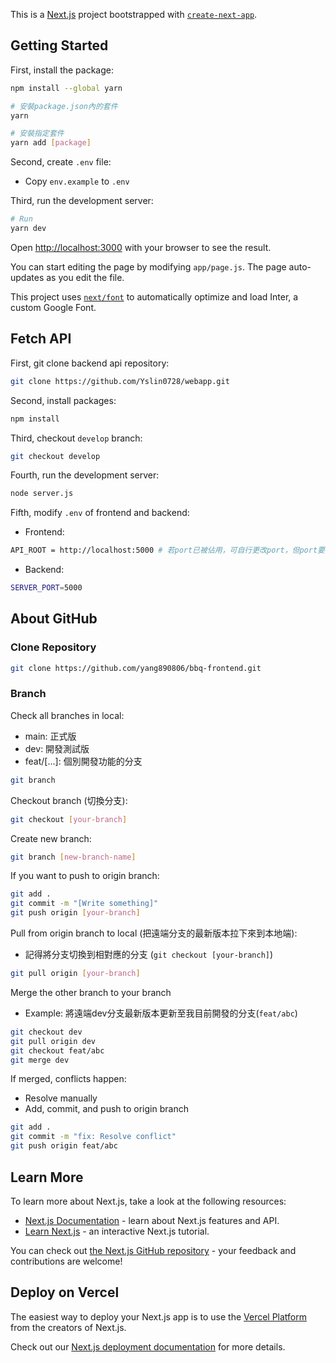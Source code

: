 This is a [Next.js](https://nextjs.org/) project bootstrapped with [`create-next-app`](https://github.com/vercel/next.js/tree/canary/packages/create-next-app).

## Getting Started

First, install the package:
```bash
npm install --global yarn

# 安裝package.json內的套件
yarn

# 安裝指定套件
yarn add [package]
```

Second, create `.env` file:
* Copy `env.example` to `.env`

Third, run the development server:

```bash
# Run
yarn dev
```

Open [http://localhost:3000](http://localhost:3000) with your browser to see the result.

You can start editing the page by modifying `app/page.js`. The page auto-updates as you edit the file.

This project uses [`next/font`](https://nextjs.org/docs/basic-features/font-optimization) to automatically optimize and load Inter, a custom Google Font.

## Fetch API

First, git clone backend api repository:

```bash
git clone https://github.com/Yslin0728/webapp.git
```

Second, install packages:

```bash
npm install
```

Third, checkout `develop` branch:

```bash
git checkout develop
```

Fourth, run the development server:
```bash
node server.js
```

Fifth, modify `.env` of frontend and backend:
* Frontend:
```bash
API_ROOT = http://localhost:5000 # 若port已被佔用，可自行更改port，但port要與後端的.env一致
```

* Backend:
```bash
SERVER_PORT=5000
```

## About GitHub

### Clone Repository


```bash
git clone https://github.com/yang890806/bbq-frontend.git
```

### Branch
Check all branches in local:
* main: 正式版
* dev: 開發測試版
* feat/[...]: 個別開發功能的分支

```bash
git branch
```

Checkout branch (切換分支):

```bash
git checkout [your-branch]
```

Create new branch:
```bash
git branch [new-branch-name]
```

If you want to push to origin branch:

```bash
git add .
git commit -m "[Write something]"
git push origin [your-branch]
```

Pull from origin branch to local (把遠端分支的最新版本拉下來到本地端):
* 記得將分支切換到相對應的分支 (`git checkout [your-branch]`)

```bash
git pull origin [your-branch]
```

Merge the other branch to your branch
* Example: 將遠端dev分支最新版本更新至我目前開發的分支(`feat/abc`)

```bash
git checkout dev
git pull origin dev
git checkout feat/abc
git merge dev
```

If merged, conflicts happen:

* Resolve manually
* Add, commit, and push to origin branch

```bash
git add .
git commit -m "fix: Resolve conflict"
git push origin feat/abc
```

## Learn More

To learn more about Next.js, take a look at the following resources:

- [Next.js Documentation](https://nextjs.org/docs) - learn about Next.js features and API.
- [Learn Next.js](https://nextjs.org/learn) - an interactive Next.js tutorial.

You can check out [the Next.js GitHub repository](https://github.com/vercel/next.js/) - your feedback and contributions are welcome!

## Deploy on Vercel

The easiest way to deploy your Next.js app is to use the [Vercel Platform](https://vercel.com/new?utm_medium=default-template&filter=next.js&utm_source=create-next-app&utm_campaign=create-next-app-readme) from the creators of Next.js.

Check out our [Next.js deployment documentation](https://nextjs.org/docs/deployment) for more details.
